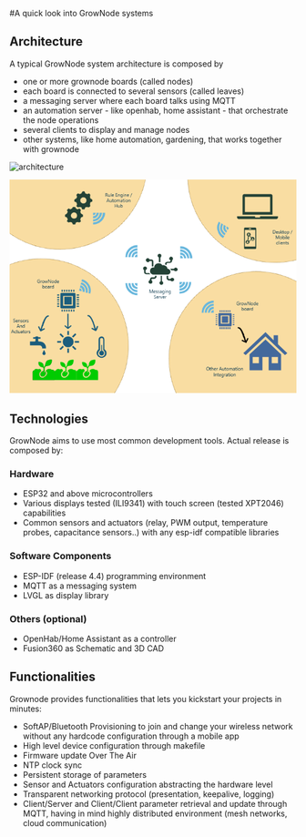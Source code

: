 #A quick look into GrowNode systems

## Architecture

A typical GrowNode system architecture is composed by

 - one or more grownode boards (called nodes)
 - each board is connected to several sensors (called leaves)
 - a messaging server where each board talks using MQTT
 - an automation server - like openhab, home assistant - that orchestrate the node operations
 - several clients to display and manage nodes
 - other systems, like home automation, gardening, that works together with grownode

![architecture]("img/grownode_net.png")

<p align="center">
<img src="../img/grownode_net.png">

</p>

## Technologies

GrowNode aims to use most common development tools. Actual release is composed by:

### Hardware

 - ESP32 and above microcontrollers
 - Various displays tested (ILI9341) with touch screen (tested XPT2046) capabilities
 - Common sensors and actuators (relay, PWM output, temperature probes, capacitance sensors..) with any esp-idf compatible libraries

### Software Components

 - ESP-IDF (release 4.4) programming environment
 - MQTT as a messaging system
 - LVGL as display library

### Others (optional)

 - OpenHab/Home Assistant as a controller
 - Fusion360 as Schematic and 3D CAD

## Functionalities

Grownode provides functionalities that lets you kickstart your projects in minutes:

- SoftAP/Bluetooth Provisioning to join and change your wireless network without any hardcode configuration through a mobile app
- High level device configuration through makefile 
- Firmware update Over The Air
- NTP clock sync
- Persistent storage of parameters
- Sensor and Actuators configuration abstracting the hardware level
- Transparent networking protocol (presentation, keepalive, logging)
- Client/Server and Client/Client parameter retrieval and update through MQTT, having in mind highly distributed environment (mesh networks, cloud communication)
  
